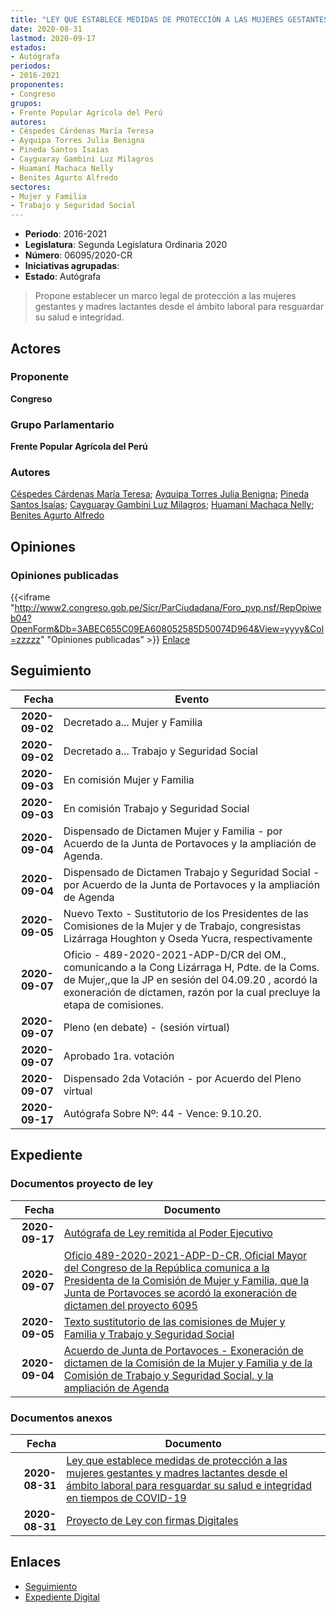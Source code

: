 ```yaml
---
title: "LEY QUE ESTABLECE MEDIDAS DE PROTECCIÓN A LAS MUJERES GESTANTES Y MADRES LACTANTES DESDE EL ÁMBITO LABORAL PARA RESGUARDAR SU SALUD E INTEGRIDAD EN TIEMPOS DE COVID-19"
date: 2020-08-31
lastmod: 2020-09-17
estados:
- Autógrafa
periodos:
- 2016-2021
proponentes:
- Congreso
grupos:
- Frente Popular Agrícola del Perú
autores:
- Céspedes Cárdenas María Teresa
- Ayquipa Torres Julia Benigna
- Pineda Santos Isaías
- Cayguaray Gambini Luz Milagros
- Huamaní Machaca Nelly
- Benites Agurto Alfredo
sectores:
- Mujer y Familia
- Trabajo y Seguridad Social
---
```

- **Periodo**: 2016-2021
- **Legislatura**: Segunda Legislatura Ordinaria 2020
- **Número**: 06095/2020-CR
- **Iniciativas agrupadas**: 
- **Estado**: Autógrafa

> Propone establecer un marco legal de protección a las mujeres gestantes y madres lactantes desde el ámbito laboral para resguardar su salud e integridad.


## Actores

### Proponente

**Congreso**

### Grupo Parlamentario

**Frente Popular Agrícola del Perú**

### Autores

[Céspedes Cárdenas María Teresa](mailto:mailto:mcespedes@congreso.gob.pe); [Ayquipa Torres Julia Benigna](mailto:mailto:jayquipa@congreso.gob.pe); [Pineda Santos Isaías](mailto:mailto:ipineda@congreso.gob.pe); [Cayguaray Gambini Luz Milagros](mailto:mailto:lcayguaray@congreso.gob.pe); [Huamaní Machaca Nelly](mailto:mailto:nhuamani@congreso.gob.pe); [Benites Agurto Alfredo](mailto:mailto:abenites@congreso.gob.pe)

## Opiniones

### Opiniones publicadas

{{<iframe "http://www2.congreso.gob.pe/Sicr/ParCiudadana/Foro_pvp.nsf/RepOpiweb04?OpenForm&Db=3ABEC655C09EA608052585D50074D964&View=yyyy&Col=zzzzz" "Opiniones publicadas" >}}
[Enlace](http://www2.congreso.gob.pe/Sicr/ParCiudadana/Foro_pvp.nsf/RepOpiweb04?OpenForm&Db=3ABEC655C09EA608052585D50074D964&View=yyyy&Col=zzzzz)


## Seguimiento

| Fecha | Evento |
|------:|--------|
| **2020-09-02** | Decretado a... Mujer y Familia |
| **2020-09-02** | Decretado a... Trabajo y Seguridad Social |
| **2020-09-03** | En comisión Mujer y Familia |
| **2020-09-03** | En comisión Trabajo y Seguridad Social |
| **2020-09-04** | Dispensado de Dictamen Mujer y Familia - por Acuerdo de la Junta de Portavoces y la ampliación de Agenda. |
| **2020-09-04** | Dispensado de Dictamen Trabajo y Seguridad Social - por Acuerdo de la Junta de Portavoces y la ampliación de Agenda |
| **2020-09-05** | Nuevo Texto - Sustitutorio de los Presidentes de las Comisiones de la Mujer y de Trabajo, congresistas Lizárraga Houghton y Oseda Yucra, respectivamente |
| **2020-09-07** | Oficio - 489-2020-2021-ADP-D/CR del OM., comunicando a la Cong Lizárraga H, Pdte. de la Coms. de Mujer,,que la JP en sesión del 04.09.20 , acordó la exoneración de dictamen, razón por la cual precluye la etapa de comisiones. |
| **2020-09-07** | Pleno (en debate) - (sesión virtual) |
| **2020-09-07** | Aprobado 1ra. votación |
| **2020-09-07** | Dispensado 2da Votación - por Acuerdo del Pleno virtual |
| **2020-09-17** | Autógrafa Sobre Nº: 44 - Vence: 9.10.20. |

## Expediente

### Documentos proyecto de ley

| Fecha | Documento |
|------:|-----------|
| **2020-09-17** | [Autógrafa de Ley remitida al Poder Ejecutivo](http://www.leyes.congreso.gob.pe/Documentos/2016_2021/Autografas/Ley_y_de_Resolucion_Legislativa/AU0609520200917.pdf) |
| **2020-09-07** | [Oficio 489-2020-2021-ADP-D-CR, Oficial Mayor del Congreso de la República comunica a la Presidenta de la Comisión de Mujer y Familia, que la Junta de Portavoces se acordó la exoneración de dictamen del proyecto 6095](http://www.leyes.congreso.gob.pe/Documentos/2016_2021/Oficios/Oficialia_Mayor/OFICIO-489-2020-2021-ADP-D-CR.pdf) |
| **2020-09-05** | [Texto sustitutorio de las comisiones de Mujer y Familia y Trabajo y Seguridad Social](http://www.leyes.congreso.gob.pe/Documentos/2016_2021/Texto_Sustitutorio/Proyectos_de_Ley/TS0609520200905.pdf) |
| **2020-09-04** | [Acuerdo de Junta de Portavoces - Exoneración de dictamen de la Comisión de la Mujer y Familia y de la Comisión de Trabajo y Seguridad Social. y la ampliación de Agenda](http://www.leyes.congreso.gob.pe/Documentos/2016_2021/Acuerdos/Junta_Portavoces/AJP06095-20200904.pdf) |

### Documentos anexos

| Fecha | Documento |
|------:|-----------|
| **2020-08-31** | [Ley que establece medidas de protección a las mujeres gestantes y madres lactantes desde el ámbito laboral para resguardar su salud e integridad en tiempos de COVID-19](http://www.leyes.congreso.gob.pe/Documentos/2016_2021/Proyectos_de_Ley_y_de_Resoluciones_Legislativas/PL06095-20200831.pdf) |
| **2020-08-31** | [Proyecto de Ley con firmas Digitales](http://www.leyes.congreso.gob.pe/Documentos/2016_2021/Proyectos_de_Ley_y_de_Resoluciones_Legislativas/Proyectos_Firmas_digitales/PL06095.pdf) |

## Enlaces

- [Seguimiento](http://www2.congreso.gob.pe/Sicr/TraDocEstProc/CLProLey2016.nsf/f7fff46988ca05b1052578e100829cc7/3d51065e8eb93fcc052585d700599e6e?OpenDocument)
- [Expediente Digital](http://www2.congreso.gob.pe/Sicr/TraDocEstProc/CLProLey2016.nsf/f7fff46988ca05b1052578e100829cc7/3d51065e8eb93fcc052585d700599e6e?OpenDocument&Click=05257FB7005EB655.eb71d0cf91d8294e05256cdf006b5706/$Body/0.1C6C)

